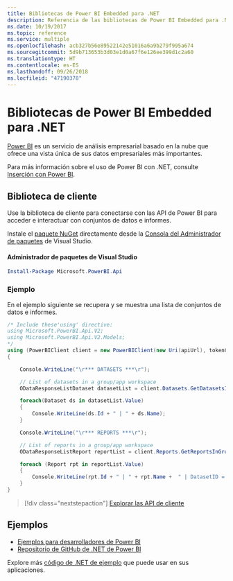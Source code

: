 ```yaml
---
title: Bibliotecas de Power BI Embedded para .NET
description: Referencia de las bibliotecas de Power BI Embedded para .NET
ms.date: 10/19/2017
ms.topic: reference
ms.service: multiple
ms.openlocfilehash: acb327b56e89522142e51016a6a9b279f995a674
ms.sourcegitcommit: 5d9b713653b3d03e1d0a67f6e126ee399d1c2a60
ms.translationtype: HT
ms.contentlocale: es-ES
ms.lasthandoff: 09/26/2018
ms.locfileid: "47190378"
---
```

# <a name="power-bi-embedded-libraries-for-net"></a>Bibliotecas de Power BI Embedded para .NET

[Power BI](https://powerbi.microsoft.com/) es un servicio de análisis empresarial basado en la nube que ofrece una vista única de sus datos empresariales más importantes.

Para más información sobre el uso de Power BI con .NET, consulte [Inserción con Power BI](https://powerbi.microsoft.com/en-us/documentation/powerbi-developer-embedding/).

## <a name="client-library"></a>Biblioteca de cliente

Use la biblioteca de cliente para conectarse con las API de Power BI para acceder e interactuar con conjuntos de datos e informes.

Instale el [paquete NuGet](https://www.nuget.org/packages/Microsoft.PowerBI.Api) directamente desde la [Consola del Administrador de paquetes][PackageManager] de Visual Studio.

#### <a name="visual-studio-package-manager"></a>Administrador de paquetes de Visual Studio

```powershell
Install-Package Microsoft.PowerBI.Api
```

### <a name="example"></a>Ejemplo

En el ejemplo siguiente se recupera y se muestra una lista de conjuntos de datos e informes.

```csharp
/* Include these'using' directive:
using Microsoft.PowerBI.Api.V2;
using Microsoft.PowerBI.Api.V2.Models;
*/
using (PowerBIClient client = new PowerBIClient(new Uri(apiUrl), tokenCredentials))
{

    Console.WriteLine("\r*** DATASETS ***\r");

    // List of datasets in a group/app workspace
    ODataResponseListDataset datasetList = client.Datasets.GetDatasetsInGroup(groupId);

    foreach(Dataset ds in datasetList.Value)
    {
        Console.WriteLine(ds.Id + " | " + ds.Name);
    }

    Console.WriteLine("\r*** REPORTS ***\r");

    // List of reports in a group/app workspace
    ODataResponseListReport reportList = client.Reports.GetReportsInGroup(groupId);

    foreach (Report rpt in reportList.Value)
    {
        Console.WriteLine(rpt.Id + " | " + rpt.Name +  " | DatasetID = " + rpt.DatasetId);
    }
}
```

> [!div class="nextstepaction"]
> [Explorar las API de cliente](https://powerbi.microsoft.com/documentation/powerbi-developer-rest-api-reference/)

## <a name="samples"></a>Ejemplos

* [Ejemplos para desarrolladores de Power BI](https://github.com/Microsoft/PowerBI-Developer-Samples)
* [Repositorio de GitHub de .NET de Power BI](https://github.com/Microsoft/PowerBI-CSharp)

Explore más [código de .NET de ejemplo](https://azure.microsoft.com/resources/samples/?platform=dotnet) que puede usar en sus aplicaciones.

[PackageManager]: https://docs.microsoft.com/nuget/tools/package-manager-console
